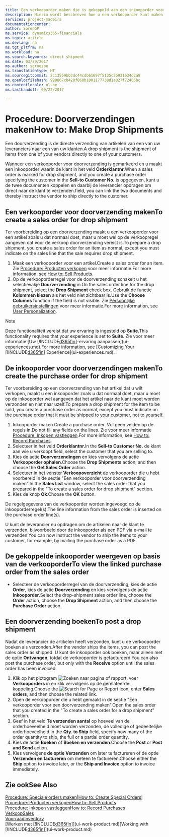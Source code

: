```yaml
---
title: Een verkooporder maken die is gekoppeld aan een inkooporder voor een directe verzending | Microsoft Docs
description: Hierin wordt beschreven hoe u een verkooporder kunt maken die is gekoppeld aan een inkooporder om verzending direct van de leverancier naar de klant mogelijk te maken.
services: project-madeira
documentationcenter: 
author: SorenGP
ms.service: dynamics365-financials
ms.topic: article
ms.devlang: na
ms.tgt_pltfrm: na
ms.workload: na
ms.search.keywords: direct shipment
ms.date: 03/29/2017
ms.author: sgroespe
ms.translationtype: HT
ms.sourcegitcommit: 2c13559bb3dc44cdb61697f5135c5b931e34d2a8
ms.openlocfilehash: 990867cb428f860b1001177738d1a027f72485bc
ms.contentlocale: nl-be
ms.lasthandoff: 09/22/2017

---
```

# <a name="how-to-make-drop-shipments"></a><span data-ttu-id="c07aa-103">Procedure: Doorverzendingen maken</span><span class="sxs-lookup"><span data-stu-id="c07aa-103">How to: Make Drop Shipments</span></span>
<span data-ttu-id="c07aa-104">Een doorverzending is de directe verzending van artikelen van een van uw leveranciers naar een van uw klanten.</span><span class="sxs-lookup"><span data-stu-id="c07aa-104">A drop shipment is the shipment of items from one of your vendors directly to one of your customers.</span></span>

<span data-ttu-id="c07aa-105">Wanneer een verkooporder voor doorverzending is gemarkeerd en u maakt een inkooporder waarin de klant in het veld **Orderklantnr.**</span><span class="sxs-lookup"><span data-stu-id="c07aa-105">When a sales order is marked for drop shipment, and you create a purchase order specifying the customer in the **Sell-to Customer No.**</span></span> <span data-ttu-id="c07aa-106">is opgegeven, kunt u de twee documenten koppelen en daarbij de leverancier opdragen om direct naar de klant te verzenden.</span><span class="sxs-lookup"><span data-stu-id="c07aa-106">field, you can link the two documents and thereby instruct the vendor to ship directly to the customer.</span></span>

## <a name="to-create-a-sales-order-for-drop-shipment"></a><span data-ttu-id="c07aa-107">Een verkooporder voor doorverzending maken</span><span class="sxs-lookup"><span data-stu-id="c07aa-107">To create a sales order for drop shipment</span></span>
<span data-ttu-id="c07aa-108">Ter voorbereiding op een doorverzending maakt u een verkooporder voor een artikel zoals u dat normaal doet, maar u moet wel op de verkoopregel aangeven dat voor de verkoop doorverzending vereist is.</span><span class="sxs-lookup"><span data-stu-id="c07aa-108">To prepare a drop shipment, you create a sales order for an item as normal, except you must indicate on the sales line that the sale requires drop shipment.</span></span>

1. <span data-ttu-id="c07aa-109">Maak een verkooporder voor een artikel.</span><span class="sxs-lookup"><span data-stu-id="c07aa-109">Create a sales order for an item.</span></span> <span data-ttu-id="c07aa-110">Zie [Procedure: Producten verkopen](sales-how-sell-products.md) voor meer informatie.</span><span class="sxs-lookup"><span data-stu-id="c07aa-110">For more information, see [How to: Sell Products](sales-how-sell-products.md).</span></span>
2. <span data-ttu-id="c07aa-111">Op de verkooporderregel voor de doorverzending schakelt u het selectievakje **Doorverzending** in.</span><span class="sxs-lookup"><span data-stu-id="c07aa-111">On the sales order line for the drop shipment, select the **Drop Shipment** check box.</span></span> <span data-ttu-id="c07aa-112">Gebruik de functie **Kolommen kiezen** als het veld niet zichtbaar is.</span><span class="sxs-lookup"><span data-stu-id="c07aa-112">Use the **Choose Columns** function if the field is not visible.</span></span> <span data-ttu-id="c07aa-113">Zie [Persoonlijke gebruikersinstellingen](ui-user-personalization.md) voor meer informatie.</span><span class="sxs-lookup"><span data-stu-id="c07aa-113">For more information, see [User Personalization](ui-user-personalization.md).</span></span>

> [!NOTE]  
>   <span data-ttu-id="c07aa-114">Deze functionaliteit vereist dat uw ervaring is ingesteld op **Suite**.</span><span class="sxs-lookup"><span data-stu-id="c07aa-114">This functionality requires that your experience is set to **Suite**.</span></span> <span data-ttu-id="c07aa-115">Zie voor meer informatie [Uw [!INCLUDE[d365fin](includes/d365fin_md.md)]-ervaring aanpassen](ui-experiences.md).</span><span class="sxs-lookup"><span data-stu-id="c07aa-115">For more information, see [Customizing Your [!INCLUDE[d365fin](includes/d365fin_md.md)] Experience](ui-experiences.md).</span></span>

## <a name="to-create-the-purchase-order-for-drop-shipment"></a><span data-ttu-id="c07aa-116">De inkooporder voor doorverzendingen maken</span><span class="sxs-lookup"><span data-stu-id="c07aa-116">To create the purchase order for drop shipment</span></span>
<span data-ttu-id="c07aa-117">Ter voorbereiding op een doorverzending van het artikel dat u wilt verkopen, maakt u een inkooporder zoals u dat normaal doet, maar u moet op de inkooporder wel aangeven dat het artikel naar de klant moet worden verzonden en niet naar uzelf.</span><span class="sxs-lookup"><span data-stu-id="c07aa-117">To prepare a drop shipment for the item to be sold, you create a purchase order as normal, except you must indicate on the purchase order that it must be shipped to your customer, not to yourself.</span></span>

1. <span data-ttu-id="c07aa-118">Inkooporder maken.</span><span class="sxs-lookup"><span data-stu-id="c07aa-118">Create a purchase order.</span></span> <span data-ttu-id="c07aa-119">Vul geen velden op de regels in.</span><span class="sxs-lookup"><span data-stu-id="c07aa-119">Do not fill any fields on the lines.</span></span> <span data-ttu-id="c07aa-120">Zie voor meer informatie [Procedure: Inkopen vastleggen](purchasing-how-record-purchases.md).</span><span class="sxs-lookup"><span data-stu-id="c07aa-120">For more information, see [How to: Record Purchases](purchasing-how-record-purchases.md).</span></span>
2. <span data-ttu-id="c07aa-121">Selecteer in het veld **Orderklantnr.**</span><span class="sxs-lookup"><span data-stu-id="c07aa-121">In the **Sell-to Customer No.**</span></span> <span data-ttu-id="c07aa-122">de klant aan wie u verkoopt.</span><span class="sxs-lookup"><span data-stu-id="c07aa-122">field, select the customer that you are selling to.</span></span>
3. <span data-ttu-id="c07aa-123">Kies de actie **Doorverzendingen** en kies vervolgens de actie **Verkooporder ophalen**.</span><span class="sxs-lookup"><span data-stu-id="c07aa-123">Choose the **Drop Shipments** action, and then choose the **Get Sales Order** action.</span></span>
4. <span data-ttu-id="c07aa-124">Selecteer in het venster **Verkoopoverzicht** de verkooporder die u hebt voorbereid in de sectie "Een verkooporder voor doorverzending maken".</span><span class="sxs-lookup"><span data-stu-id="c07aa-124">In the **Sales List** window, select the sales order that you prepared in the "To create a sales order for drop shipment" section.</span></span>
5. <span data-ttu-id="c07aa-125">Kies de knop **Ok**.</span><span class="sxs-lookup"><span data-stu-id="c07aa-125">Choose the **OK** button.</span></span>

<span data-ttu-id="c07aa-126">De regelgegevens van de verkooporder worden ingevoegd op de inkooporderregel(s).</span><span class="sxs-lookup"><span data-stu-id="c07aa-126">The line information from the sales order is inserted on the purchase order line(s).</span></span>

<span data-ttu-id="c07aa-127">U kunt de leverancier nu opdragen om de artikelen naar de klant te verzenden, bijvoorbeeld door de inkooporder als een PDF via e-mail te verzenden.</span><span class="sxs-lookup"><span data-stu-id="c07aa-127">You can now instruct the vendor to ship the items to your customer, for example, by mailing the purchase order as a PDF.</span></span>     

## <a name="to-view-the-linked-purchase-order-from-the-sales-order"></a><span data-ttu-id="c07aa-128">De gekoppelde inkooporder weergeven op basis van de verkooporder</span><span class="sxs-lookup"><span data-stu-id="c07aa-128">To view the linked purchase order from the sales order</span></span>
* <span data-ttu-id="c07aa-129">Selecteer de verkooporderregel van de doorverzending, kies de actie **Order**, kies de actie **Doorverzending** en kies vervolgens de actie **Inkooporder**.</span><span class="sxs-lookup"><span data-stu-id="c07aa-129">Select the drop-shipment sales order line, choose the **Order** action, choose the **Drop Shipment** action, and then choose the **Purchase Order** action.</span></span>

## <a name="to-post-a-drop-shipment"></a><span data-ttu-id="c07aa-130">Een doorverzending boeken</span><span class="sxs-lookup"><span data-stu-id="c07aa-130">To post a drop shipment</span></span>
<span data-ttu-id="c07aa-131">Nadat de leverancier de artikelen heeft verzonden, kunt u de verkooporder boeken als verzonden.</span><span class="sxs-lookup"><span data-stu-id="c07aa-131">After the vendor ships the items, you can post the sales order as shipped.</span></span> <span data-ttu-id="c07aa-132">U kunt de inkooporder ook boeken, maar alleen met de optie **Ontvangen**, totdat de verkooporder is gefactureerd.</span><span class="sxs-lookup"><span data-stu-id="c07aa-132">You can also post the purchase order, but only with the **Receive** option until the sales order has been invoiced.</span></span>

1. <span data-ttu-id="c07aa-133">Klik op het pictogram ![Zoeken naar pagina of rapport](media/ui-search/search_small.png "pictogram Zoeken naar pagina of rapport"), voer **Verkooporders** in en klik vervolgens op de gerelateerde koppeling.</span><span class="sxs-lookup"><span data-stu-id="c07aa-133">Choose the ![Search for Page or Report](media/ui-search/search_small.png "Search for Page or Report icon") icon, enter **Sales orders**, and then choose the related link.</span></span>
2. <span data-ttu-id="c07aa-134">Open de verkooporder die u hebt gemaakt in de sectie "Een verkooporder voor een doorverzending maken".</span><span class="sxs-lookup"><span data-stu-id="c07aa-134">Open the sales order that you created in the "To create a sales order for a drop shipment" section.</span></span>
3. <span data-ttu-id="c07aa-135">Geef in het veld **Te verzenden aantal** op hoeveel van de orderhoeveelheid moet worden verzonden, de volledige of gedeeltelijke orderhoeveelheid.</span><span class="sxs-lookup"><span data-stu-id="c07aa-135">In the **Qty. to Ship** field, specify how many of the order quantity to ship, the full or a partial order quantity.</span></span>
4. <span data-ttu-id="c07aa-136">Kies de actie **Boeken** of **Boeken en verzenden**.</span><span class="sxs-lookup"><span data-stu-id="c07aa-136">Choose the **Post** or **Post and Send** action.</span></span>
5. <span data-ttu-id="c07aa-137">Kies vervolgens **de optie Verzenden** om later te factureren of de optie **Verzenden en factureren** om meteen te factureren.</span><span class="sxs-lookup"><span data-stu-id="c07aa-137">Choose either the **Ship** option to invoice later, or the **Ship and Invoice** option to invoice immediately.</span></span>

## <a name="see-also"></a><span data-ttu-id="c07aa-138">Zie ook</span><span class="sxs-lookup"><span data-stu-id="c07aa-138">See Also</span></span>
<span data-ttu-id="c07aa-139">[Procedure: Speciale orders maken](sales-how-to-create-special-orders.md)|</span><span class="sxs-lookup"><span data-stu-id="c07aa-139">[How to: Create Special Orders](sales-how-to-create-special-orders.md)|</span></span>  
[<span data-ttu-id="c07aa-140">Procedure: Producten verkopen</span><span class="sxs-lookup"><span data-stu-id="c07aa-140">How to: Sell Products</span></span>](sales-how-sell-products.md)  
[<span data-ttu-id="c07aa-141">Procedure: Inkopen vastleggen</span><span class="sxs-lookup"><span data-stu-id="c07aa-141">How to: Record Purchases</span></span>](purchasing-how-record-purchases.md)  
[<span data-ttu-id="c07aa-142">Verkoop</span><span class="sxs-lookup"><span data-stu-id="c07aa-142">Sales</span></span>](sales-manage-sales.md)  
[<span data-ttu-id="c07aa-143">Voorraad</span><span class="sxs-lookup"><span data-stu-id="c07aa-143">Inventory</span></span>](inventory-manage-inventory.md)  
<span data-ttu-id="c07aa-144">[Werken met [!INCLUDE[d365fin](includes/d365fin_md.md)]](ui-work-product.md)</span><span class="sxs-lookup"><span data-stu-id="c07aa-144">[Working with [!INCLUDE[d365fin](includes/d365fin_md.md)]](ui-work-product.md)</span></span>

